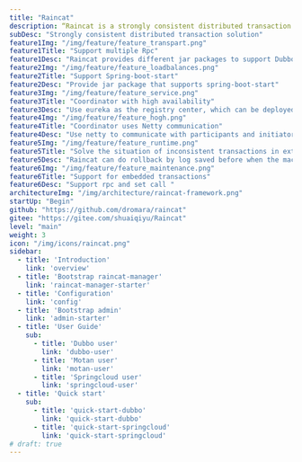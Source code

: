 ```yaml
---
title: "Raincat"
description: “Raincat is a strongly consistent distributed transaction framework based on a two-phase commit + local transaction compensation mechanism.Seamlessly support Dubbo,Motan,Springcloud and other RPC frameworks for distributed transactions.”
subDesc: "Strongly consistent distributed transaction solution"
feature1Img: "/img/feature/feature_transpart.png"
feature1Title: "Support multiple Rpc"
feature1Desc: "Raincat provides different jar packages to support Dubbo, Springcloud, and Motan"
feature2Img: "/img/feature/feature_loadbalances.png"
feature2Title: "Support Spring-boot-start"
feature2Desc: "Provide jar package that supports spring-boot-start"
feature3Img: "/img/feature/feature_service.png"
feature3Title: "Coordinator with high availability"
feature3Desc: "Use eureka as the registry center, which can be deployed in clusters to achieve high availability, and use redis cluster to store transaction data in a distributed manner "
feature4Img: "/img/feature/feature_hogh.png"
feature4Title: "Coordinator uses Netty communication"
feature4Desc: "Use netty to communicate with participants and initiators over long connections"
feature5Img: "/img/feature/feature_runtime.png"
feature5Title: "Solve the situation of inconsistent transactions in extreme cases"
feature5Desc: "Raincat can do rollback by log saved before when the machine down. "
feature6Img: "/img/feature/feature_maintenance.png"
feature6Title: "Support for embedded transactions"
feature6Desc: "Support rpc and set call "
architectureImg: "/img/architecture/raincat-framework.png"
startUp: "Begin"
github: "https://github.com/dromara/raincat"
gitee: "https://gitee.com/shuaiqiyu/Raincat"
level: "main"
weight: 3
icon: "/img/icons/raincat.png"
sidebar:
  - title: 'Introduction'  	
    link: 'overview'
  - title: 'Bootstrap raincat-manager'  	
    link: 'raincat-manager-starter'
  - title: 'Configuration'  	
    link: 'config'
  - title: 'Bootstrap admin'  	
    link: 'admin-starter'
  - title: 'User Guide'  	
    sub:
      - title: 'Dubbo user'  	
        link: 'dubbo-user'
      - title: 'Motan user'  	
        link: 'motan-user'
      - title: 'Springcloud user'  	
        link: 'springcloud-user'
  - title: 'Quick start'  	
    sub:
      - title: 'quick-start-dubbo'  	
        link: 'quick-start-dubbo'
      - title: 'quick-start-springcloud'  	
        link: 'quick-start-springcloud'
# draft: true
---
```


